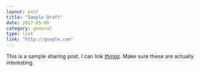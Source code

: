 ```yaml
---
layout: post
title: "Sample Draft"
date: 2017-05-08
category: general
type: link
link: "http://google.com"
---
```

This is a sample sharing post. I can link  *[things](http://google.com)*. Make sure these are actually interesting.
